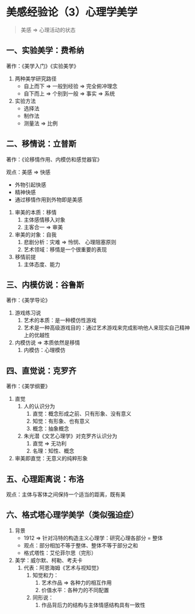 # 美感经验论（3）心理学美学

> 美感 ⇒ 心理活动的状态

## 一、实验美学：费希纳

著作：《美学入门》《实验美学》

1. 两种美学研究路径
    - 自上而下 ⇒ 一般到经验 ⇒ 完全俯冲理念
    - 自下而上 ⇒ 个别到一般 ⇒ 事实 ⇒ 系统
2. 实验方法
    - 选择法
    - 制作法
    - 测量法 ⇒ 比例

## 二、移情说：立普斯

著作：《论移情作用、内模仿和感觉器官》

观点：美感 ⇒ 快感

- 外物引起快感
- 精神快感
- 通过移情作用到外物即是美感
1. 审美的本质：移情
    1. 主体感情移入对象
    2. 主客合一 ⇒ 审美
2. 审美的对象：自我
    1. 悲剧分析：灾难 ⇒ 怜悯、 心理阻塞原则
    2. 艺术领域：移情是一个很重要的表现
3. 移情前提
    1. 主体态度、能力

## 三、内模仿说：谷鲁斯

著作：《美学导论》

1. 游戏练习说
    1. 艺术的本质：是一种模仿性游戏
    2. 艺术是一种高级游戏目的：通过艺术游戏来完成影响他人来现实自己精神上的优越性
2. 内模仿说 ⇒ 本质依然是移情
    1. 内模仿：心理模仿

## 四、直觉说：克罗齐

著作：《美学纲要》

1. 直觉
    1. 人的认识分为
        1. 直觉：概念形成之前、只有形象、没有意义
        2. 知觉：有形象、也有意义
        3. 概念：抽象概念
    2. 朱光潜《文艺心理学》对克罗齐认识分为
        1. 直觉 ⇒ 无功利
        2. 名理：知性、概念
2. 审美即直觉：无意义的纯粹形象

## 五、心理距离说：布洛

观点：主体与客体之间保持一个适当的距离，既有美

## 六、格式塔心理学美学（类似强迫症）

1. 背景
    - 1912 ⇒ 针对冯特的构造主义心理学：研究心理各部分 = 整体
    - 观点：部分相加不等于整体、整体不等于部分之和
    - 格式塔性：艾伦菲尔思（完形）
2. 美学：威尔默、柯勒、考夫卡
    1. 代表：阿恩海姆《艺术与视知觉》
        1. 知觉和力：
            1. 艺术作品 ⇒ 各种力的相互作用
            2. 价值水平：各种力的不同配置
        2. 同形说：
            1. 作品背后力的结构与主体情感结构具有一致性
